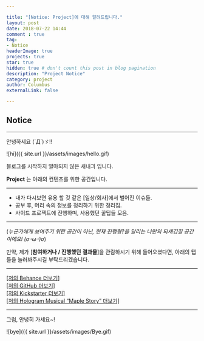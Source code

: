 ```yaml
---

title: "[Notice: Project]에 대해 알려드립니다."
layout: post
date: 2018-07-22 14:44
comment : true
tag:
- Notice
headerImage: true
projects: true
star: true
hidden: true # don't count this post in blog pagination
description: "Project Notice"
category: project
author: Columbus
externalLink: false

---
```


## Notice
---

안녕하세요 (`Д´)ゞ!!

![hi]({{ site.url }}/assets/images/hello.gif)

블로그를 시작하지 얼마되지 않은 새내긔 입니다.


**Project** 는 아래의 컨텐츠를 위한 공간입니다.<br />

---

- 내가 다시보면 유용 할 것 같은 [일상/회사]에서 벌어진 이슈들.<br />
- 공부 후, 머리 속의 정보를 정리하기 위한 정리집. <br />
- 사이드 프로젝트에 진행하며, 사용했던 꿀팁들 모음.<br />

---


(_누군가에게 보여주기 위한 공간이 아닌, 현재 진행형?을 달리는 나만의 되새김질 공간이에요! (σ･ω･)σ_)

만약, 제가 [__참여하거나 / 진행했던__ __결과물__]을 관람하시기 위해 들어오셨다면,
아래의 탭들을 눌러봐주시길 부탁드리겠습니다.

---

[[저의 Behance 더보기]](https://www.behance.net/kimjunsoo) <br />
[[저의 GitHub 더보기]](https://github.com/banjag954) <br />
[[저의 Kickstarter 더보기]](http://kck.st/2yvzeb7) <br />
[[저의 Hologram Musical “Maple Story” 더보기]](https://vimeo.com/194913071)<br />

---

그럼, 안녕히 가세요~!

![bye]({{ site.url }}/assets/images/Bye.gif)
